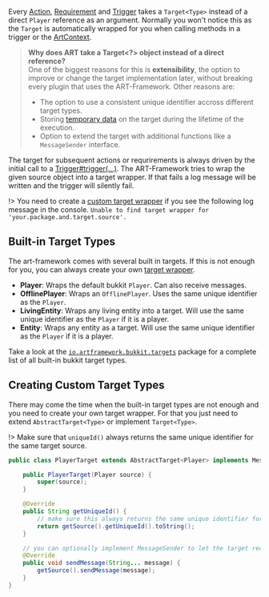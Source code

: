 Every [Action](actions.md), [Requirement](requirements.md) and [Trigger](trigger.md) takes a `Target<Type>` instead of a direct `Player` reference as an argument.
Normally you won't notice this as the `Target` is automatically wrapped for you when calling methods in a trigger or the [ArtContext](art-context.md).

> **Why does ART take a Target<?> object instead of a direct reference?**  
> One of the biggest reasons for this is **extensibility**, the option to improve or change the target implementation later, without breaking every plugin that uses the ART-Framework. Other reasons are:
>
> * The option to use a consistent unique identifier accross different target types.
> * Storing [temporary data](data.md) on the target during the lifetime of the execution.
> * Option to extend the target with additional functions like a `MessageSender` interface.

The target for subsequent actions or requrirements is always driven by the initial call to a [Trigger#trigger(...)](trigger.md). The ART-Framework tries to wrap the given source object into a target wrapper. If that fails a log message will be written and the trigger will silently fail.

!> You need to create a [custom target wrapper](#creating-custom-target-types) if you see the following log message in the console.
    `Unable to find target wrapper for 'your.package.and.target.source'.`

## Built-in Target Types

The art-framework comes with several built in targets. If this is not enough for you, you can always create your own [target wrapper](#creating-custom-target-types).

* **Player**: Wraps the default bukkit `Player`. Can also receive messages.
* **OfflinePlayer**: Wraps an `OfflinePlayer`. Uses the same unique identifier as the `Player`.
* **LivingEntity**: Wraps any living entity into a target. Will use the same unique identifier as the `Player` if it is a player.
* **Entity**: Wraps any entity as a target. Will use the same unique identifier as the `Player` if it is a player.

Take a look at the [`io.artframework.bukkit.targets`](https://github.com/art-framework/art-core/tree/master/bukkit/src/main/java/io/artframework/bukkit/targets) package for a complete list of all built-in bukkit target types.

## Creating Custom Target Types

There may come the time when the built-in target types are not enough and you need to create your own target wrapper. For that you just need to extend `AbstractTarget<Type>` or implement `Target<Type>`.

!> Make sure that `uniqueId()` always returns the same unique identifier for the same target source.

```java
public class PlayerTarget extends AbstractTarget<Player> implements MessageSender {

    public PlayerTarget(Player source) {
        super(source);
    }

    @Override
    public String getUniqueId() {
        // make sure this always returns the same unique identifier for the same source
        return getSource().getUniqueId().toString();
    }

    // you can optionally implement MessageSender to let the target receive messages
    @Override
    public void sendMessage(String... message) {
        getSource().sendMessage(message);
    }
}
```
